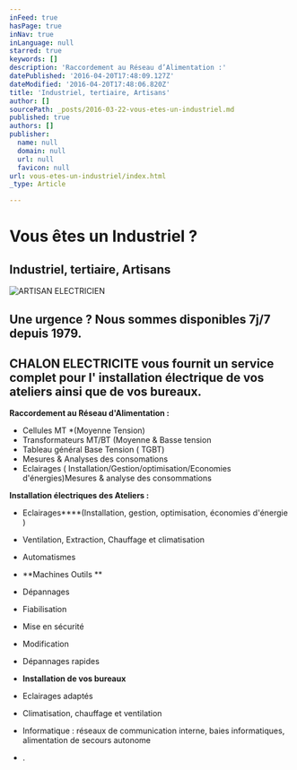 ```yaml
---
inFeed: true
hasPage: true
inNav: true
inLanguage: null
starred: true
keywords: []
description: 'Raccordement au Réseau d’Alimentation :'
datePublished: '2016-04-20T17:48:09.127Z'
dateModified: '2016-04-20T17:48:06.820Z'
title: 'Industriel, tertiaire, Artisans'
author: []
sourcePath: _posts/2016-03-22-vous-etes-un-industriel.md
published: true
authors: []
publisher:
  name: null
  domain: null
  url: null
  favicon: null
url: vous-etes-un-industriel/index.html
_type: Article

---
```

# Vous êtes un Industriel ?

## Industriel, tertiaire, Artisans
![ARTISAN ELECTRICIEN](https://s3-us-west-2.amazonaws.com/the-grid-img/p/20cc790a7902c6092f9dbc4a7453e7d171a86243.gif)

## Une urgence ? Nous sommes disponibles 7j/7 depuis 1979\.

## CHALON ELECTRICITE vous fournit un service complet pour l' installation électrique de vos ateliers ainsi que de vos bureaux.

**Raccordement au Réseau d'Alimentation :**

* Cellules MT \*(Moyenne Tension)
* Transformateurs MT/BT (Moyenne & Basse tension
* Tableau général Base Tension ( TGBT)
* Mesures & Analyses des consomations
* Eclairages ( Installation/Gestion/optimisation/Economies d'énergies)Mesures & analyse des consommations

**Installation électriques des Ateliers :**

* Eclairages****(Installation, gestion, optimisation, économies d'énergie )
* Ventilation, Extraction, Chauffage et climatisation
* Automatismes
* **Machines Outils **

* Dépannages
* Fiabilisation
* Mise en sécurité
* Modification
* Dépannages rapides
* **Installation de vos bureaux**

* Eclairages adaptés
* Climatisation, chauffage et ventilation
* Informatique : réseaux de communication interne, baies informatiques, alimentation de secours autonome
* .